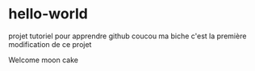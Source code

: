 # hello-world
projet tutoriel pour apprendre github
coucou ma biche c'est la première modification de ce projet

Welcome moon cake
